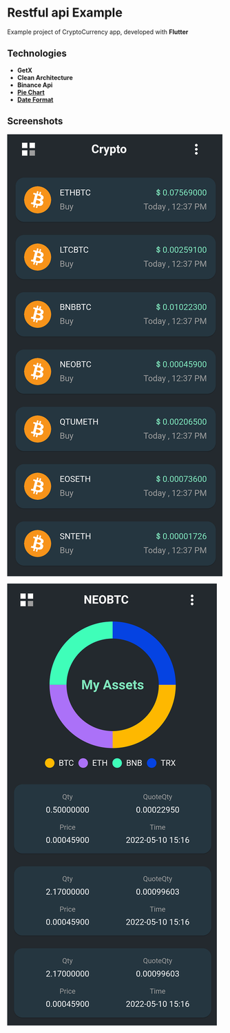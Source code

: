 # Restful api Example

Example project of CryptoCurrency app, developed with **Flutter**

## Technologies
- **GetX**
- **Clean Architecture**
- **Binance Api**
- **[Pie Chart](https://pub.dev/packages/pie_chart)**
- **[Date Format](https://pub.dev/packages/date_format)**

## Screenshots

![Screenshot-01](/screenshots/screenshot-01.png)

![Screenshot-02](/screenshots/screenshot-02.png)
